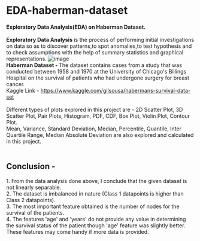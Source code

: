 # EDA-haberman-dataset
__Exploratory Data Analysis(EDA) on Haberman Dataset.__<br><br>
<b>Exploratory Data Analysis</b> is the process of performing initial investigations on data so as to discover patterns,to spot anomalies,to test hypothesis and to check assumptions with the help of summary statistics and graphical representations.
![image](https://user-images.githubusercontent.com/86348193/212467564-bdd9a139-6a23-42d4-80c5-b3a32c6aea77.png)<br>
<b>Haberman Dataset - </b>The dataset contains cases from a study that was conducted between 1958 and 1970 at the University of Chicago's Billings Hospital on the survival of patients who had undergone surgery for breast cancer.<br>
Kaggle Link - https://www.kaggle.com/gilsousa/habermans-survival-data-set <br><br>
Different types of plots explored in this project are - 2D Scatter Plot, 3D Scatter Plot, Pair Plots, Histogram, PDF, CDF, Box Plot, Violin Plot, Contour Plot.<br>
Mean, Variance, Standard Deviation, Median, Percentile, Quantile, Inter Quartile Range, Median Absolute Deviation are also explored and calculated in this project.<br><br>
<h2>Conclusion - </h2>
1. From the data analysis done above, I conclude that the given dataset is not linearly separable.<br>
2. The dataset is imbalanced in nature (Class 1 datapoints is higher than Class 2 datapoints).<br>
3. The most important feature obtained is the number of nodes for the survival of the patients.<br>
4. The features 'age' and 'years' do not provide any value in determining the survival status of the patient though 'age' feature was slightly better. These features may come handy if more data is provided.
